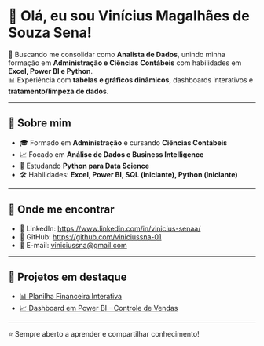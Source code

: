 # 👋 Olá, eu sou Vinícius Magalhães de Souza Sena!

🎯 Buscando me consolidar como **Analista de Dados**, unindo minha formação em **Administração e Ciências Contábeis** com habilidades em **Excel, Power BI e Python**.  
📊 Experiência com **tabelas e gráficos dinâmicos**, dashboards interativos e **tratamento/limpeza de dados**.

---

## 🚀 Sobre mim
- 🎓 Formado em **Administração** e cursando **Ciências Contábeis**
- 📈 Focado em **Análise de Dados e Business Intelligence**
- 🐍 Estudando **Python para Data Science**
- 🛠️ Habilidades: **Excel, Power BI, SQL (iniciante), Python (iniciante)**

---

## 🔗 Onde me encontrar
- 💼 LinkedIn: https://www.linkedin.com/in/vinicius-senaa/
- 📂 GitHub: https://github.com/viniciussna-01
- 📧 E-mail: viniciussna@gmail.com

---

## 📌 Projetos em destaque
- [📊 Planilha Financeira Interativa](https://github.com/viniciussna-01/excel-financeiro)
- [📈 Dashboard em Power BI - Controle de Vendas](https://github.com/viniciussna-01/PowerBI-Dashboards) 

---

⭐ Sempre aberto a aprender e compartilhar conhecimento!
